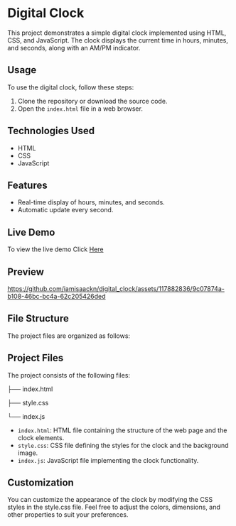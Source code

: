 # Digital Clock
This project demonstrates a simple digital clock implemented using HTML, CSS, and JavaScript. The clock displays the current time in hours, minutes, and seconds, along with an AM/PM indicator.

## Usage
To use the digital clock, follow these steps:
1. Clone the repository or download the source code.
2. Open the `index.html` file in a web browser.

## Technologies Used
- HTML
- CSS
- JavaScript

## Features
- Real-time display of hours, minutes, and seconds.
- Automatic update every second.

## Live Demo
To view the live demo Click [Here](https://iamisaackn.github.io/Digital_Clock/)

## Preview

https://github.com/iamisaackn/digital_clock/assets/117882836/9c07874a-b108-46bc-bc4a-62c205426ded

## File Structure
The project files are organized as follows:

## Project Files

The project consists of the following files:

├── index.html

├── style.css

└── index.js

- `index.html`: HTML file containing the structure of the web page and the clock elements.
- `style.css`: CSS file defining the styles for the clock and the background image.
- `index.js`: JavaScript file implementing the clock functionality.

## Customization
You can customize the appearance of the clock by modifying the CSS styles in the style.css file. Feel free to adjust the colors, dimensions, and other properties to suit your preferences.

